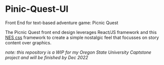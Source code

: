 # Pinic-Quest-UI
Front End for text-based adventure game: Picnic Quest

The Picnic Quest front end design leverages React/JS framework and this [NES css](https://nostalgic-css.github.io/NES.css/) framework
to create a simple nostalgic feel that focusses on story content over graphics.

*note: this repository is a WIP for my Oregon State University Captstone project and will be finished by Dec 2022*
